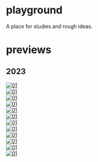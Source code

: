 # playground
A place for studies and rough ideas.  
# previews  


## 2023

<a href='2023/23001/'>![01](outputs/01.png)</a><br><a href='2023/23002/'>![01](outputs/01.png)</a><br><a href='2023/23003/'>![01](outputs/01.png)</a><br><a href='2023/23004/'>![01](outputs/01.png)</a><br><a href='2023/23005/'>![01](outputs/01.png)</a><br><a href='2023/23006/'>![01](outputs/01.png)</a><br><a href='2023/23007/'>![01](outputs/01.png)</a><br><a href='2023/23008/'>![01](outputs/01.png)</a><br><a href='2023/23009/'>![01](outputs/01.png)</a><br><a href='2023/23010/'>![01](outputs/01.png)</a><br><a href='2023/23011/'>![01](outputs/01.png)</a><br><a href='2023/23012/'>![01](outputs/01.png)</a><br>
